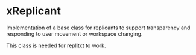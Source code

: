 xReplicant
==========

Implementation of a base class for replicants to support transparency and responding to user movement or workspace changing.

This class is needed for replitxt to work.
